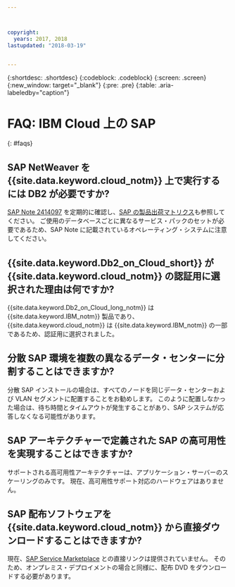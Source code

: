 ```yaml
---



copyright:
  years: 2017, 2018
lastupdated: "2018-03-19"


---
```


{:shortdesc: .shortdesc}
{:codeblock: .codeblock}
{:screen: .screen}
{:new_window: target="_blank"}
{:pre: .pre}
{:table: .aria-labeledby="caption"}

# FAQ: IBM Cloud 上の SAP
{: #faqs}

## SAP NetWeaver を {{site.data.keyword.cloud_notm}} 上で実行するには DB2 が必要ですか?

[SAP Note 2414097](https://launchpad.support.sap.com/#/notes/2414097) を定期的に確認し、[SAP の製品出荷マトリクス](https://apps.support.sap.com/sap/support/pam)も参照してください。 ご使用のデータベースごとに異なるサービス・パックのセットが必要であるため、SAP Note に記載されているオペレーティング・システムに注意してください。

## {{site.data.keyword.Db2_on_Cloud_short}} が {{site.data.keyword.cloud_notm}} の認証用に選択された理由は何ですか?

{{site.data.keyword.Db2_on_Cloud_long_notm}} は {{site.data.keyword.IBM_notm}} 製品であり、{{site.data.keyword.cloud_notm}} は {{site.data.keyword.IBM_notm}} の一部であるため、認証用に選択されました。

## 分散 SAP 環境を複数の異なるデータ・センターに分割することはできますか?

分散 SAP インストールの場合は、すべてのノードを同じデータ・センターおよび VLAN セグメントに配置することをお勧めします。 このように配置しなかった場合は、待ち時間とタイムアウトが発生することがあり、SAP システムが応答しなくなる可能性があります。

## SAP アーキテクチャーで定義された SAP の高可用性を実現することはできますか?

サポートされる高可用性アーキテクチャーは、アプリケーション・サーバーのスケーリングのみです。 現在、高可用性サポート対応のハードウェアはありません。

## SAP 配布ソフトウェアを {{site.data.keyword.cloud_notm}} から直接ダウンロードすることはできますか?

現在、[SAP Service Marketplace](https://websmp201.sap-ag.de/) との直接リンクは提供されていません。 そのため、オンプレミス・デプロイメントの場合と同様に、配布 DVD をダウンロードする必要があります。
